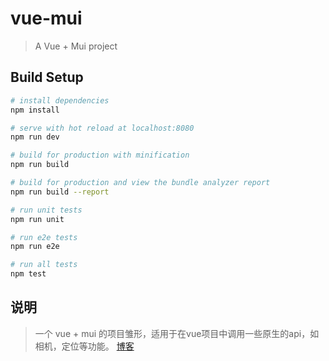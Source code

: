 # vue-mui

> A Vue + Mui  project

## Build Setup

``` bash
# install dependencies
npm install

# serve with hot reload at localhost:8080
npm run dev

# build for production with minification
npm run build

# build for production and view the bundle analyzer report
npm run build --report

# run unit tests
npm run unit

# run e2e tests
npm run e2e

# run all tests
npm test
```
## 说明

> 一个 vue + mui 的项目雏形，适用于在vue项目中调用一些原生的api，如相机，定位等功能。
> [博客](https://juejin.im/post/5b3ece56e51d45198d4aed9d)
